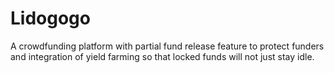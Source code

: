 # Lidogogo

A crowdfunding platform with partial fund release feature to protect funders and integration of yield farming so that locked funds will not just stay idle.
